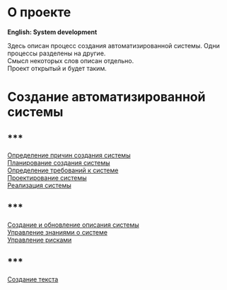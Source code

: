 # О проекте
**English: System development**

Здесь описан процесс создания автоматизированной системы. Одни процессы разделены на другие.<br>
Смысл некоторых слов описан отдельно.<br>
Проект открытый и будет таким.

# Создание автоматизированной системы

## ***

[Определение причин создания системы](/processes/system_creation_reasons.md)
<br />
[Планирование создания системы](/processes/system_creation_planning.md)
<br />
[Определение требований к системе](/processes/requirements_development.md)
<br />
[Проектирование системы](/processes/system_design.md)
<br />
[Реализация системы](/processes/system_implementation.md)

## ***

[Создание и обновление описания системы](/processes/requirements_management.md)
<br />
[Управление знаниями о системе](/processes/system_knowledge_managment.md)
<br />
[Управление рисками](/processes/risk_management.md)

## ***

[Создание текста](/processes/text_creation.md)